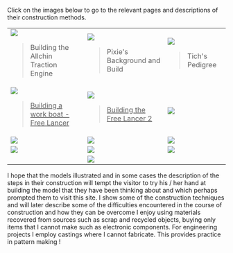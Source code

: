 Click on the images below to go to the relevant pages and descriptions of their construction methods.

<div align="center" class="image-table">
	<table>
		<tr>
			<td class="col3">
				<a href="buildallchin">
					<img src="/jgdr20/assets/jmm/afinishedallchin.jpg">
				</a>
				<blockquote>Building the Allchin Traction Engine</blockquote>
			</td>
			<td class="col3">
				<a href="pixiesbackground">
					<img src="/jgdr20/assets/jmm/pixie2.jpg">
				</a>
				<blockquote>Pixie's Background and Build</blockquote>
			</td>
			<td class="col3">
				<a href="tichspedigree">
					<img src="/jgdr20/assets/jmm/tichrejuvenated1.jpg">
				</a>
				<blockquote>Tich's Pedigree</blockquote>
			</td>
		</tr>
		<tr>
			<td>
				<a href="buildingworkboat">
					<img src="/jgdr20/assets/jmm/finished.JPG">
					<blockquote> Building a work boat - Free Lancer</blockquote>
				</a>
			</td>
			<td>
				<a href="buildingfreelancer2">
					<img src="/jgdr20/assets/jmm/lancer2afloat.jpg">
					<blockquote> Building the Free Lancer 2</blockquote>
				</a>
			</td>
			<td>
				<a href="yacht">
					<img src="/jgdr20/assets/jmm/littleandlarge.jpg">
				</a>
			</td>
		</tr>
		<tr>
			<td>
				<a href="buildingthepusherold">
					<img src="/jgdr20/assets/jmm/Egrete1.jpg">
				</a>
			</td>
			<td>
				<a href="buildingthesilhouette">
					<img src="/jgdr20/assets/jmm/silbow2.JPG">
				</a>
			</td>
			<td>
				<a href="buildingsmallpusher">
					<img src="/jgdr20/assets/jmm/smpushsternview3.jpg">
				</a>
			</td>
		</tr>
		<tr>
			<td>
				<a href="workshops">
					<img src="/jgdr20/assets/jmm/Workshop222.jpg">
				</a>
			</td>
			<td>
				<a href="workshoptoolsetc">
					<img src="/jgdr20/assets/jmm/4tool5.jpg">
				</a>
			</td>
			<td>
				<a href="buildingpilotcutter">
					<img src="/jgdr20/assets/jmm/pilotdecbeams_installed.JPG">
				</a>
			</td>
		</tr>
		<tr>
			<td class="empty"></td>
			<td>
				<a href="oogauge">
					<img src="/jgdr20/assets/jmm/the16x10lookingnorth.jpg">
				</a>
			</td>
			<td class="empty"></td>
		</tr>
	</table>
</div>

I hope that the models illustrated and in some cases the description of the steps in their construction will tempt the visitor to try his / her hand at building the model that they have been thinking about and which perhaps prompted them to visit this site. I show some of the construction techniques and will later describe some of the difficulties encountered in the course of construction and how they can be overcome
I enjoy using materials recovered from sources such as scrap and recycled objects, buying only items that I cannot make such as electronic components. For engineering projects I employ castings where I cannot fabricate. This provides practice in pattern making !